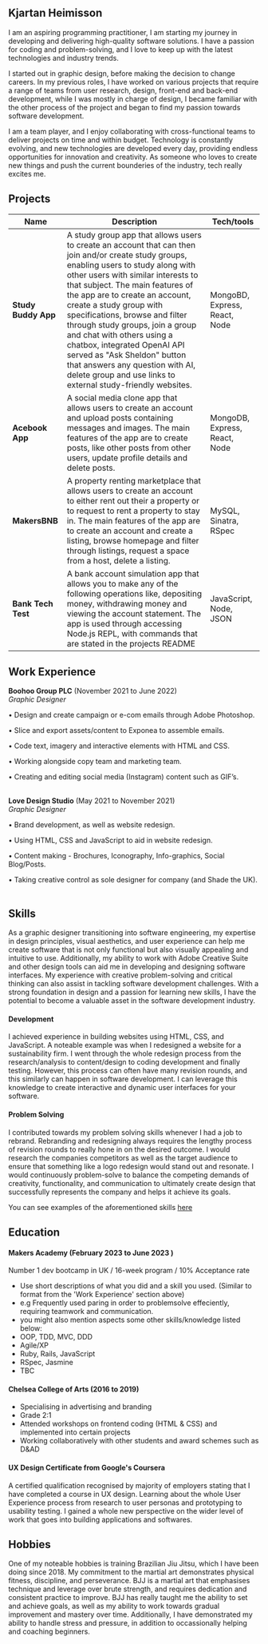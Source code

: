 ## Kjartan Heimisson

I am an aspiring programming practitioner, I am starting my journey in developing and delivering high-quality software solutions. I have a passion for coding and problem-solving, and I love to keep up with the latest technologies and industry trends. 

I started out in graphic design, before making the decision to change careers. In my previous roles, I have worked on various projects that require a range of teams from user research, design, front-end and back-end development, while I was mostly in charge of design, I became familiar with the other process of the project and began to find my passion towards software development. 

I am a team player, and I enjoy collaborating with cross-functional teams to deliver projects on time and within budget. Technology is constantly evolving, and new technologies are developed every day, providing endless opportunities for innovation and creativity. As someone who loves to create new things and push the current bounderies of the industry, tech really excites me.

## Projects

| Name                         | Description       | Tech/tools        |
| ---------------------------- | ----------------- | ----------------- |
| **Study Buddy App**            | A study group app that allows users to create an account that can then join and/or create study groups, enabling users to study along with other users with similar interests to that subject. The main features of the app are to create an account, create a study group with specifications, browse and filter through study groups, join a group and chat with others using a chatbox, integrated OpenAI API served as "Ask Sheldon" button that answers any question with AI, delete group and use links to external study-friendly websites. | MongoBD, Express, React, Node  |
| **Acebook App** | A social media clone app that allows users to create an account and upload posts containing messages and images. The main features of the app are to create posts, like other posts from other users, update profile details and delete posts.  | MongoDB, Express, React, Node |
| **MakersBNB** | A property renting marketplace that allows users to create an account to either rent out their a property or to request to rent a property to stay in. The main features of the app are to create an account and create a listing, browse homepage and filter through listings, request a space from a host, delete a listing.  | MySQL, Sinatra, RSpec  |
| **Bank Tech Test** | A bank account simulation app that allows you to make any of the following operations like, depositing money, withdrawing money and viewing the account statement. The app is used through accessing Node.js REPL, with commands that are stated in the projects README  | JavaScript, Node, JSON  |

## Work Experience

**Boohoo Group PLC** (November 2021 to June 2022)  
_Graphic Designer_

• Design and create campaign or e-com emails through Adobe Photoshop.

• Slice and export assets/content to Exponea to assemble emails.

• Code text, imagery and interactive elements with HTML and CSS.

• Working alongside copy team and marketing team.

• Creating and editing social media (Instagram) content such as GIF’s.
<br>
</br>

**Love Design Studio** (May 2021 to November 2021)  
_Graphic Designer_

• Brand development, as well as website redesign.

• Using HTML, CSS and JavaScript to aid in website redesign.

• Content making - Brochures, Iconography, Info-graphics, Social Blog/Posts. 

• Taking creative control as sole designer for company (and Shade the UK).
<br>
</br>

## Skills

As a graphic designer transitioning into software engineering, my expertise in design principles, visual aesthetics, and user experience can help me create software that is not only functional but also visually appealing and intuitive to use. Additionally, my ability to work with Adobe Creative Suite and other design tools can aid me in developing and designing software interfaces. My experience with creative problem-solving and critical thinking can also assist in tackling software development challenges. With a strong foundation in design and a passion for learning new skills, I have the potential to become a valuable asset in the software development industry.

#### Development

I achieved experience in building websites using HTML, CSS, and JavaScript. A noteable example was when I redesigned a website for a sustainability firm. I went through the whole redesign process from the research/analysis to content/design to coding development and finally testing. However, this process can often have many revision rounds, and this similarly can happen in software development. I can leverage this knowledge to create interactive and dynamic user interfaces for your software.

#### Problem Solving

I contributed towards my problem solving skills whenever I had a job to rebrand. Rebranding and redesigning always requires the lengthy process of revision rounds to really hone in on the desired outcome. I would research the companies competitors as well as the target audience to ensure that something like a logo redesign would stand out and resonate. I would continuously problem-solve to balance the competing demands of creativity, functionality, and communication to ultimately create design that successfully represents the company and helps it achieve its goals.

You can see examples of the aforementioned skills [here](https://kheimisson.wixsite.com/kjartan)

## Education

#### Makers Academy (February 2023 to June 2023 )
Number 1 dev bootcamp in UK / 16-week program / 10% Acceptance rate
- Use short descriptions of what you did and a skill you used. (Similar to format from the 'Work Experience' section above)
- e.g Frequently used paring in order to problemsolve effeciently, requiring teamwork and communication.
- you might also mention aspects some other skills/knowledge listed below: 
- OOP, TDD, MVC, DDD
- Agile/XP
- Ruby, Rails, JavaScript
- RSpec, Jasmine
- TBC

#### Chelsea College of Arts (2016 to 2019)

- Specialising in advertising and branding
- Grade 2:1
- Attended workshops on frontend coding (HTML & CSS) and implemented into certain projects
- Working collaboratively with other students and award schemes such as D&AD

#### UX Design Certificate from Google's Coursera

A certified qualification recognised by majority of employers stating that I have completed a course in UX design. Learning about the whole User Experience process from research to user personas and prototyping to usability testing. I gained a whole new perspective on the wider level of work that goes into building applications and softwares.

## Hobbies

One of my noteable hobbies is training Brazilian Jiu Jitsu, which I have been doing since 2018. My commitment to the martial art demonstrates physical fitness, discipline, and perseverance. BJJ is a martial art that emphasises technique and leverage over brute strength, and requires dedication and consistent practice to improve. BJJ has really taught me the ability to set and achieve goals, as well as my ability to work towards gradual improvement and mastery over time. Additionally, I have demonstrated my ability to handle stress and pressure, in addition to occassionally helping and coaching beginners. 
